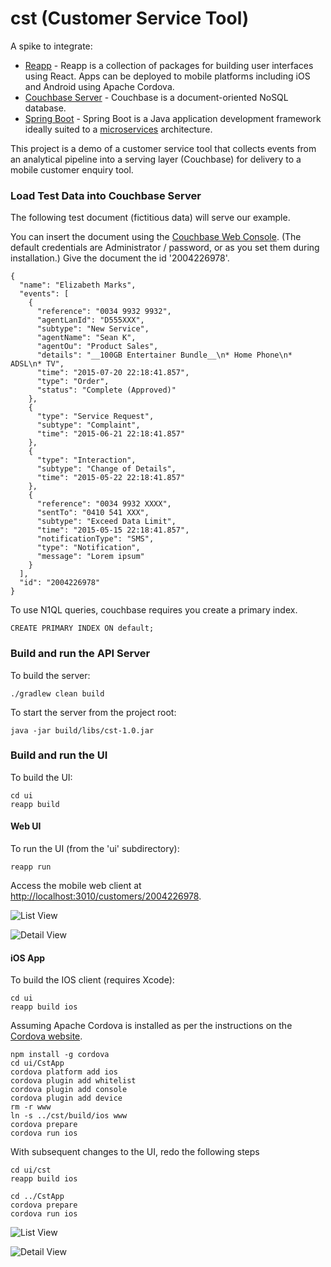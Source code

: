 # cst (Customer Service Tool)

A spike to integrate:

* [Reapp](http://reapp.io/) - Reapp is a collection of packages for building user interfaces using React. Apps can be deployed to mobile platforms including iOS and Android using Apache Cordova.
* [Couchbase Server](http://www.couchbase.com/nosql-databases/couchbase-server) - Couchbase is a document-oriented NoSQL database.
* [Spring Boot](http://projects.spring.io/spring-boot/) - Spring Boot is a Java application development framework ideally suited to a [microservices](http://martinfowler.com/articles/microservices.html) architecture.

This project is a demo of a customer service tool that collects events from an analytical pipeline into a serving layer (Couchbase) for delivery to a mobile customer enquiry tool.

### Load Test Data into Couchbase Server

The following test document (fictitious data) will serve our example.

You can insert the document using the [Couchbase Web Console](http://localhost:8091). (The default credentials are Administrator / password, or as you set them during installation.) Give the document the id '2004226978'.

    {
      "name": "Elizabeth Marks",
      "events": [
        {
          "reference": "0034 9932 9932",
          "agentLanId": "D555XXX",
          "subtype": "New Service",
          "agentName": "Sean K",
          "agentOu": "Product Sales",
          "details": "__100GB Entertainer Bundle__\n* Home Phone\n* ADSL\n* TV",
          "time": "2015-07-20 22:18:41.857",
          "type": "Order",
          "status": "Complete (Approved)"
        },
        {
          "type": "Service Request",
          "subtype": "Complaint",
          "time": "2015-06-21 22:18:41.857"
        },
        {
          "type": "Interaction",
          "subtype": "Change of Details",
          "time": "2015-05-22 22:18:41.857"
        },
        {
          "reference": "0034 9932 XXXX",
          "sentTo": "0410 541 XXX",
          "subtype": "Exceed Data Limit",
          "time": "2015-05-15 22:18:41.857",
          "notificationType": "SMS",
          "type": "Notification",
          "message": "Lorem ipsum"
        }
      ],
      "id": "2004226978"
    }

To use N1QL queries, couchbase requires you create a primary index.

    CREATE PRIMARY INDEX ON default;

### Build and run the API Server

To build the server:

    ./gradlew clean build

To start the server from the project root:

    java -jar build/libs/cst-1.0.jar

### Build and run the UI

To build the UI:

    cd ui
    reapp build

#### Web UI

To run the UI (from the 'ui' subdirectory):

    reapp run

Access the mobile web client at [http://localhost:3010/customers/2004226978](http://localhost:3010/customers/2004226978).

![List View](./images/events.png)

![Detail View](./images/detail.png)

#### iOS App

To build the IOS client (requires Xcode):

    cd ui
    reapp build ios

Assuming Apache Cordova is installed as per the instructions on the [Cordova website](https://cordova.apache.org/#getstarted).

    npm install -g cordova
    cd ui/CstApp
    cordova platform add ios
    cordova plugin add whitelist
    cordova plugin add console
    cordova plugin add device
    rm -r www
    ln -s ../cst/build/ios www
    cordova prepare
    cordova run ios

With subsequent changes to the UI, redo the following steps

    cd ui/cst
    reapp build ios

    cd ../CstApp
    cordova prepare
    cordova run ios

![List View](./images/events-ios.png)

![Detail View](./images/detail-ios.png)
